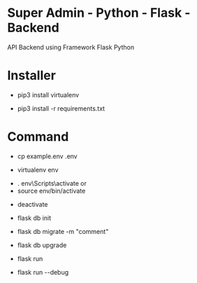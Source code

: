 # Super Admin - Python - Flask - Backend
API Backend using Framework Flask Python

# Installer
<!-- Install Virtual Env  -->
- pip3 install virtualenv
<!-- Install Requerement.txt -->
- pip3 install -r requirements.txt

# Command
<!-- Copy Paste .env file  -->
- cp example.env .env

<!-- Create Virtual Env  -->
- virtualenv env
<!-- Activate Virtual Env on Windows -->
- . env\Scripts\activate
or
- source env/bin/activate
<!-- Deactivate Virtual Env on Windows -->
- deactivate

<!-- Init pymysql -->
- flask db init
<!-- Migrate pymysql -->
- flask db migrate -m "comment"
<!-- Upgrade pymysql -->
- flask db upgrade

<!-- Flask Run (Prod) -->
- flask run
<!-- Flask Run Debug Mode On (Dev or Stag) -->
- flask run --debug

